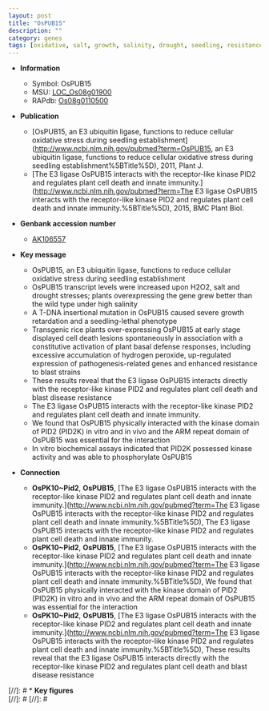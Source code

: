 ```yaml
---
layout: post
title: "OsPUB15"
description: ""
category: genes
tags: [oxidative, salt, growth, salinity, drought, seedling, resistance, defense, defense response, disease, blast, disease resistance, cell death, blast disease, Kinase, innate immunity]
---
```


* **Information**  
    + Symbol: OsPUB15  
    + MSU: [LOC_Os08g01900](http://rice.plantbiology.msu.edu/cgi-bin/ORF_infopage.cgi?orf=LOC_Os08g01900)  
    + RAPdb: [Os08g0110500](http://rapdb.dna.affrc.go.jp/viewer/gbrowse_details/irgsp1?name=Os08g0110500)  

* **Publication**  
    + [OsPUB15, an E3 ubiquitin ligase, functions to reduce cellular oxidative stress during seedling establishment](http://www.ncbi.nlm.nih.gov/pubmed?term=OsPUB15, an E3 ubiquitin ligase, functions to reduce cellular oxidative stress during seedling establishment%5BTitle%5D), 2011, Plant J.
    + [The E3 ligase OsPUB15 interacts with the receptor-like kinase PID2 and regulates plant cell death and innate immunity.](http://www.ncbi.nlm.nih.gov/pubmed?term=The E3 ligase OsPUB15 interacts with the receptor-like kinase PID2 and regulates plant cell death and innate immunity.%5BTitle%5D), 2015, BMC Plant Biol.

* **Genbank accession number**  
    + [AK106557](http://www.ncbi.nlm.nih.gov/nuccore/AK106557)

* **Key message**  
    + OsPUB15, an E3 ubiquitin ligase, functions to reduce cellular oxidative stress during seedling establishment
    + OsPUB15 transcript levels were increased upon H2O2, salt and drought stresses; plants overexpressing the gene grew better than the wild type under high salinity
    + A T-DNA insertional mutation in OsPUB15 caused severe growth retardation and a seedling-lethal phenotype
    + Transgenic rice plants over-expressing OsPUB15 at early stage displayed cell death lesions spontaneously in association with a constitutive activation of plant basal defense responses, including excessive accumulation of hydrogen peroxide, up-regulated expression of pathogenesis-related genes and enhanced resistance to blast strains
    + These results reveal that the E3 ligase OsPUB15 interacts directly with the receptor-like kinase PID2 and regulates plant cell death and blast disease resistance
    + The E3 ligase OsPUB15 interacts with the receptor-like kinase PID2 and regulates plant cell death and innate immunity.
    + We found that OsPUB15 physically interacted with the kinase domain of PID2 (PID2K) in vitro and in vivo and the ARM repeat domain of OsPUB15 was essential for the interaction
    + In vitro biochemical assays indicated that PID2K possessed kinase activity and was able to phosphorylate OsPUB15

* **Connection**  
    + __OsPK10~Pid2__, __OsPUB15__, [The E3 ligase OsPUB15 interacts with the receptor-like kinase PID2 and regulates plant cell death and innate immunity.](http://www.ncbi.nlm.nih.gov/pubmed?term=The E3 ligase OsPUB15 interacts with the receptor-like kinase PID2 and regulates plant cell death and innate immunity.%5BTitle%5D), The E3 ligase OsPUB15 interacts with the receptor-like kinase PID2 and regulates plant cell death and innate immunity.
    + __OsPK10~Pid2__, __OsPUB15__, [The E3 ligase OsPUB15 interacts with the receptor-like kinase PID2 and regulates plant cell death and innate immunity.](http://www.ncbi.nlm.nih.gov/pubmed?term=The E3 ligase OsPUB15 interacts with the receptor-like kinase PID2 and regulates plant cell death and innate immunity.%5BTitle%5D), We found that OsPUB15 physically interacted with the kinase domain of PID2 (PID2K) in vitro and in vivo and the ARM repeat domain of OsPUB15 was essential for the interaction
    + __OsPK10~Pid2__, __OsPUB15__, [The E3 ligase OsPUB15 interacts with the receptor-like kinase PID2 and regulates plant cell death and innate immunity.](http://www.ncbi.nlm.nih.gov/pubmed?term=The E3 ligase OsPUB15 interacts with the receptor-like kinase PID2 and regulates plant cell death and innate immunity.%5BTitle%5D), These results reveal that the E3 ligase OsPUB15 interacts directly with the receptor-like kinase PID2 and regulates plant cell death and blast disease resistance

[//]: # * **Key figures**  
[//]: # 
[//]: # 
